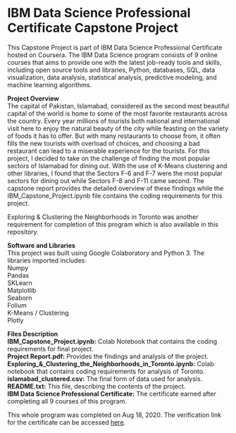 # IBM Data Science Professional Certificate Capstone Project

This Capstone Project is part of IBM Data Science Professional Certificate hosted on Coursera. The IBM Data Science program consists of 9 online courses that aims to provide one with the latest job-ready tools and skills, including open source tools and libraries, Python, databases, SQL, data visualization, data analysis, statistical analysis, predictive modeling, and machine learning algorithms.

**Project Overview**  
The capital of Pakistan, Islamabad, considered as the second most beautiful capital of the world is home to some of the most favorite restaurants across the country. Every year millions of tourists both national and international visit here to enjoy the natural beauty of the city while feasting on the variety of foods it has to offer. But with many restaurants to choose from, it often fills the new tourists with overload of choices, and choosing a bad restaurant can lead to a miserable experience for the tourists. For this project, I decided to take on the challenge of finding the most popular sectors of Islamabad for dining out. With the use of K-Means clustering and other libraries, I found that the Sectors F-6 and F-7 were the most popular sectors for dining out while Sectors F-8 and F-11 came second. The capstone report provides the detailed overview of these findings while the IBM_Capstone_Project.ipynb file contains the coding requirements for this project. 

Exploring & Clustering the Neighborhoods in Toronto was another requirement for completion of this program which is also available in this repository.

**Software and Libraries**  
This project was built using Google Colaboratory and Python 3. The libraries imported includes:  
Numpy  
Pandas  
SKLearn  
Matplotlib  
Seaborn  
Folium  
K-Means / Clustering  
Plotly  

**Files Description**  
**IBM_Capstone_Project.ipynb:** Colab Notebook that contains the coding requirements for final project.  
**Project Report.pdf:** Provides the findings and analysis of the project.  
**Exploring_&_Clustering_the_Neighborhoods_in_Toronto.ipynb:** Colab notebook that contains coding requirements for analysis of Toronto.  
**islamabad_clustered.csv:** The final form of data used for analysis.  
**README.txt:** This file, describing the contents of the project.  
**IBM Data Science Professional Certificate:** The certificate earned after completing all 9 courses of this program.  

This whole program was completed on Aug 18, 2020. The verification link for the certificate can be accessed [here](https://coursera.org/share/955f74ad8c8c53e186bb4c2788fc7edd).
